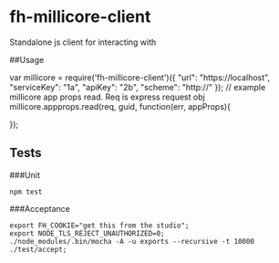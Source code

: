 fh-millicore-client
===================
Standalone js client for interacting with

##Usage
   
   var millicore = require('fh-millicore-client')({
     "url": "https://localhost",
      "serviceKey": "1a",
      "apiKey": "2b",
      "scheme": "http://"
   }); 
   // example millicore app props read. Req is express request obj
   millicore.appprops.read(req, guid, function(err, appProps){
     
   });
   

## Tests
###Unit
    
    npm test
    
###Acceptance
    
    export FH_COOKIE="get this from the studio";
    export NODE_TLS_REJECT_UNAUTHORIZED=0; 
    ./node_modules/.bin/mocha -A -u exports --recursive -t 10000 ./test/accept;
    

